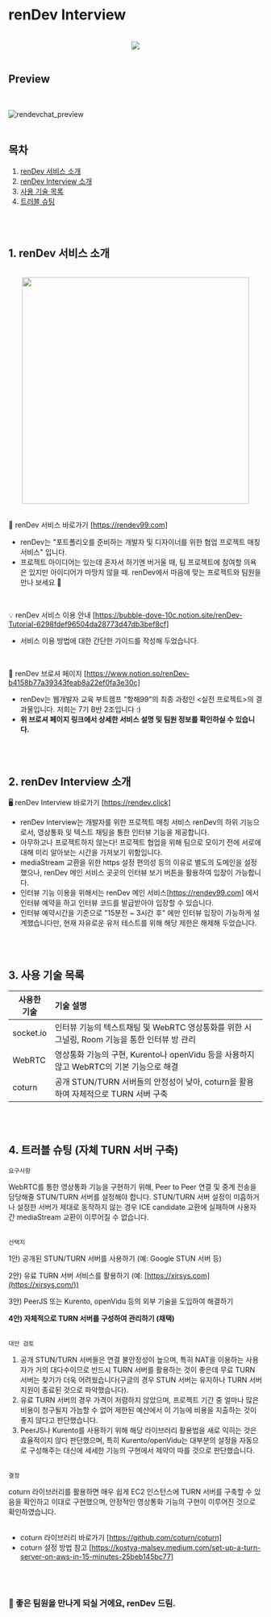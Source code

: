 # renDev Interview 

<br>
<div align="center">
  <a href="https://rendev99.com"><img src="https://user-images.githubusercontent.com/99331753/182059737-b4fe3025-ff23-4420-9d92-3f3b7e4ccd0f.png"/></a>
</div>
<br>

## Preview
<br>

![rendevchat_preview](https://user-images.githubusercontent.com/99331753/182060259-c2378b25-c00c-4fb5-a8f4-40c674f8741c.jpg)
<br><br>

## 목차 
1. [renDev 서비스 소개](#-renDev-서비스-소개)
2. [renDev Interview 소개](#-renDev-Interview-소개)
3. [사용 기술 목록](#-사용-기술-목록)
4. [트러블 슈팅](#-트러블-슈팅)

<br>
<br>

## 1. renDev 서비스 소개
<br>
<div align="center">
  <a href="https://rendev99.com"><img src="https://user-images.githubusercontent.com/99331753/182067451-f6ccd930-ec65-408e-9331-b507bd98ba33.jpg" width="450"/></a>
</div>
<br>

🚀 renDev 서비스 바로가기 [https://rendev99.com] <br>
* renDev는 "포트폴리오를 준비하는 개발자 및 디자이너를 위한 협업 프로젝트 매칭 서비스" 입니다. 
* 프로젝트 아이디어는 있는데 혼자서 하기엔 버거울 때,
팀 프로젝트에 참여할 의욕은 있지만 아이디어가 마땅치 않을 때.
renDev에서 마음에 맞는 프로젝트와 팀원을 만나 보세요 🙂

<br>

💡 renDev 서비스 이용 안내 [https://bubble-dove-10c.notion.site/renDev-Tutorial-6298fdef96504da28773d47db3bef8cf]
* 서비스 이용 방법에 대한 간단한 가이드를 작성해 두었습니다.

<br>

📄 renDev 브로셔 페이지 [https://www.notion.so/renDev-b4158b77a39343feab8a22ef0fa3e30c] <br>

* renDev는 웹개발자 교육 부트캠프 "항해99"의 최종 과정인 <실전 프로젝트>의 결과물입니다. 저희는 7기 B반 2조입니다 :)
* **위 브로셔 페이지 링크에서 상세한 서비스 설명 및 팀원 정보를 확인하실 수 있습니다.** 


<br>
<br>

## 2. renDev Interview 소개
🖥 renDev Interview 바로가기 [https://rendev.click]
* renDev Interview는 개발자를 위한 프로젝트 매칭 서비스 renDev의 하위 기능으로서, 영상통화 및 텍스트 채팅을 통한 인터뷰 기능을 제공합니다.
* 아무하고나 프로젝트하지 않는다! 프로젝트 협업을 위해 팀으로 모이기 전에 서로에 대해 미리 알아보는 시간을 가져보기 위함입니다.
* mediaStream 교환을 위한 https 설정 편의성 등의 이유로 별도의 도메인을 설정했으나, renDev 메인 서비스 곳곳의 인터뷰 보기 버튼을 활용하여 입장이 가능합니다.
* 인터뷰 기능 이용을 위해서는 renDev 메인 서비스[https://rendev99.com] 에서 인터뷰 예약을 하고 인터뷰 코드를 발급받아야 입장할 수 있습니다. 
* 인터뷰 예약시간을 기준으로 "15분전 ~ 3시간 후" 에만 인터뷰 입장이 가능하게 설계했습니다만, 현재 자유로운 유저 테스트를 위해 해당 제한은 해제해 두었습니다.

<br>
<br>


## 3. 사용 기술 목록

| 사용한<br> 기술 | 기술 설명 |
|----------|:-------------|
| socket.io |  인터뷰 기능의 텍스트채팅 및 WebRTC 영상통화를 위한 시그널링, Room 기능을 통한 인터뷰 방 관리 |
| WebRTC | 영상통화 기능의 구현, Kurento나 openVidu 등을 사용하지 않고 WebRTC의 기본 기능으로 해결 |
| coturn | 공개 STUN/TURN 서버들의 안정성이 낮아, coturn을 활용하여 자체적으로 TURN 서버 구축 | 

<br>
<br>

## 4. 트러블 슈팅 (자체 TURN 서버 구축)
`요구사항`

WebRTC를 통한 영상통화 기능을 구현하기 위해, Peer to Peer 연결 및 중계 전송을 담당해줄 STUN/TURN 서버를 설정해야 합니다. STUN/TURN 서버 설정이 미흡하거나 설정한 서버가 제대로 동작하지 않는 경우 ICE candidate 교환에 실패하며 사용자간 mediaStream 교환이 이루어질 수 없습니다.
<br><br>

`선택지`

1안) 공개된 STUN/TURN 서버를 사용하기 (예: Google STUN 서버 등)

2안) 유료 TURN 서버 서비스를 활용하기 (예: [https://xirsys.com](https://xirsys.com/))

3안) PeerJS 또는 Kurento, openVidu 등의 외부 기술을 도입하여 해결하기

**4안) 자체적으로 TURN 서버를 구성하여 관리하기 (채택)** 
<br><br>

`대안 검토`

1. 공개 STUN/TURN 서버들은 연결 불안정성이 높으며, 특히 NAT을 이용하는 사용자가 거의 대다수이므로 반드시 TURN 서버를 활용하는 것이 좋은데 무료 TURN 서버는 찾기가 더욱 어려웠습니다(구글의 경우 STUN 서버는 유지하나 TURN 서버 지원이 종료된 것으로 파악했습니다). 
2. 유료 TURN 서버의 경우 가격이 저렴하지 않았으며, 프로젝트 기간 중 얼마나 많은 비용이 청구될지 가늠할 수 없어 제한된 예산에서 이 기능에 비용을 지출하는 것이 좋지 않다고 판단했습니다.
3. PeerJS나 Kurento를 사용하기 위해 해당 라이브러리 활용법을 새로 익히는 것은 효율적이지 않다 판단했으며, 특히 Kurento/openVidu는 대부분의 설정을 자동으로 구성해주는 대신에 세세한 기능의 구현에서 제약이 따를 것으로 판단했습니다. 
<br><br>

`결정`

coturn 라이브러리를 활용하면 매우 쉽게 EC2 인스턴스에 TURN 서버를 구축할 수 있음을 확인하고 이대로 구현했으며, 안정적인 영상통화 기능의 구현이 이루어진 것으로 확인하였습니다.
<br>
<br>

* coturn 라이브러리 바로가기 [https://github.com/coturn/coturn] 
* coturn 설정 방법 참고 [https://kostya-malsev.medium.com/set-up-a-turn-server-on-aws-in-15-minutes-25beb145bc77]

<br>
<br>

### 🎁 좋은 팀원을 만나게 되실 거에요, renDev 드림.
